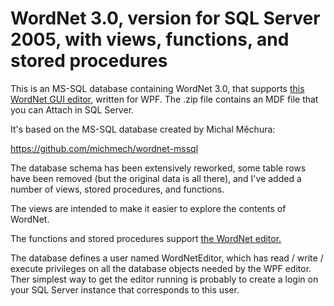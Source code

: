 # WordNet 3.0, version for SQL Server 2005, with views, functions, and stored procedures

This is an MS-SQL database containing WordNet 3.0, that supports [this WordNet GUI editor](https://github.com/GregWickham/WordNet_GUI), written for WPF.  The .zip file contains an MDF file that you can Attach in SQL Server.

It's based on the MS-SQL database created by Michal Měchura:

https://github.com/michmech/wordnet-mssql

The database schema has been extensively reworked, some table rows have been removed (but the original data is all there), and I've added a number of views, stored procedures, and functions.

The views are intended to make it easier to explore the contents of WordNet.

The functions and stored procedures support [the WordNet editor.](https://github.com/GregWickham/WordNet_GUI)

The database defines a user named WordNetEditor, which has read / write / execute privileges on all the database objects needed by the WPF editor.  Ther simplest way to get the editor running is probably to create a login on your SQL Server instance that corresponds to this user.
